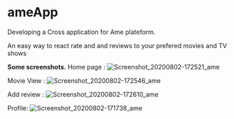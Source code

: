 # ameApp
Developing a Cross application for Ame plateform. 

An easy way to react rate and and reviews to your prefered movies and TV shows

**Some screenshots.**
Home page : 
![Screenshot_20200802-172521_ame](https://user-images.githubusercontent.com/34656913/89127450-6e383c80-d4e5-11ea-8798-7a32bb136070.jpg)

Movie View : 
![Screenshot_20200802-172546_ame](https://user-images.githubusercontent.com/34656913/89127512-e0a91c80-d4e5-11ea-948d-774c9cfb42eb.jpg)

Add review : 
![Screenshot_20200802-172610_ame](https://user-images.githubusercontent.com/34656913/89127459-80b27600-d4e5-11ea-85bf-8a7e19789f0f.jpg)

Profile: 
![Screenshot_20200802-171738_ame](https://user-images.githubusercontent.com/34656913/89127396-04b82e00-d4e5-11ea-82fb-d7e4d6599690.jpg)

